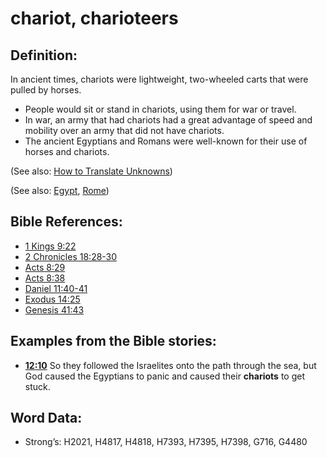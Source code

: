 # chariot, charioteers

## Definition:

In ancient times, chariots were lightweight, two-wheeled carts that were pulled by horses.

* People would sit or stand in chariots, using them for war or travel.
* In war, an army that had chariots had a great advantage of speed and mobility over an army that did not have chariots.
* The ancient Egyptians and Romans were well-known for their use of horses and chariots.

(See also: [How to Translate Unknowns](../../translate/translate-unknown))

(See also: [Egypt](../names/egypt.md), [Rome](../names/rome.md))

## Bible References:

* [1 Kings 9:22](rc://en/tn/help/1ki/09/22)
* [2 Chronicles 18:28-30](rc://en/tn/help/2ch/18/28)
* [Acts 8:29](rc://en/tn/help/act/08/29)
* [Acts 8:38](rc://en/tn/help/act/08/38)
* [Daniel 11:40-41](rc://en/tn/help/dan/11/40)
* [Exodus 14:25](rc://en/tn/help/exo/14/25)
* [Genesis 41:43](rc://en/tn/help/gen/41/43)

## Examples from the Bible stories:

* __[12:10](rc://en/tn/help/obs/12/10)__ So they followed the Israelites onto the path through the sea, but God caused the Egyptians to panic and caused their __chariots__ to get stuck.

## Word Data:

* Strong’s: H2021, H4817, H4818, H7393, H7395, H7398, G716, G4480
